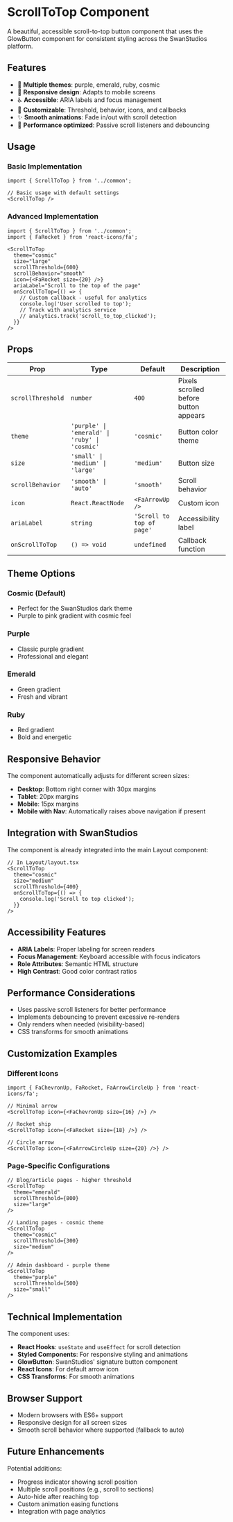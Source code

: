 # ScrollToTop Component

A beautiful, accessible scroll-to-top button component that uses the GlowButton component for consistent styling across the SwanStudios platform.

## Features

- 🎨 **Multiple themes**: purple, emerald, ruby, cosmic
- 📱 **Responsive design**: Adapts to mobile screens
- ♿ **Accessible**: ARIA labels and focus management
- 🎯 **Customizable**: Threshold, behavior, icons, and callbacks
- ✨ **Smooth animations**: Fade in/out with scroll detection
- 🚀 **Performance optimized**: Passive scroll listeners and debouncing

## Usage

### Basic Implementation

```tsx
import { ScrollToTop } from '../common';

// Basic usage with default settings
<ScrollToTop />
```

### Advanced Implementation

```tsx
import { ScrollToTop } from '../common';
import { FaRocket } from 'react-icons/fa';

<ScrollToTop 
  theme="cosmic"
  size="large"
  scrollThreshold={600}
  scrollBehavior="smooth"
  icon={<FaRocket size={20} />}
  ariaLabel="Scroll to the top of the page"
  onScrollToTop={() => {
    // Custom callback - useful for analytics
    console.log('User scrolled to top');
    // Track with analytics service
    // analytics.track('scroll_to_top_clicked');
  }}
/>
```

## Props

| Prop | Type | Default | Description |
|------|------|---------|-------------|
| `scrollThreshold` | `number` | `400` | Pixels scrolled before button appears |
| `theme` | `'purple' \| 'emerald' \| 'ruby' \| 'cosmic'` | `'cosmic'` | Button color theme |
| `size` | `'small' \| 'medium' \| 'large'` | `'medium'` | Button size |
| `scrollBehavior` | `'smooth' \| 'auto'` | `'smooth'` | Scroll behavior |
| `icon` | `React.ReactNode` | `<FaArrowUp />` | Custom icon |
| `ariaLabel` | `string` | `'Scroll to top of page'` | Accessibility label |
| `onScrollToTop` | `() => void` | `undefined` | Callback function |

## Theme Options

### Cosmic (Default)
- Perfect for the SwanStudios dark theme
- Purple to pink gradient with cosmic feel

### Purple
- Classic purple gradient
- Professional and elegant

### Emerald
- Green gradient
- Fresh and vibrant

### Ruby
- Red gradient
- Bold and energetic

## Responsive Behavior

The component automatically adjusts for different screen sizes:

- **Desktop**: Bottom right corner with 30px margins
- **Tablet**: 20px margins
- **Mobile**: 15px margins
- **Mobile with Nav**: Automatically raises above navigation if present

## Integration with SwanStudios

The component is already integrated into the main Layout component:

```tsx
// In Layout/layout.tsx
<ScrollToTop 
  theme="cosmic"
  size="medium"
  scrollThreshold={400}
  onScrollToTop={() => {
    console.log('Scroll to top clicked');
  }}
/>
```

## Accessibility Features

- **ARIA Labels**: Proper labeling for screen readers
- **Focus Management**: Keyboard accessible with focus indicators
- **Role Attributes**: Semantic HTML structure
- **High Contrast**: Good color contrast ratios

## Performance Considerations

- Uses passive scroll listeners for better performance
- Implements debouncing to prevent excessive re-renders
- Only renders when needed (visibility-based)
- CSS transforms for smooth animations

## Customization Examples

### Different Icons

```tsx
import { FaChevronUp, FaRocket, FaArrowCircleUp } from 'react-icons/fa';

// Minimal arrow
<ScrollToTop icon={<FaChevronUp size={16} />} />

// Rocket ship
<ScrollToTop icon={<FaRocket size={18} />} />

// Circle arrow
<ScrollToTop icon={<FaArrowCircleUp size={20} />} />
```

### Page-Specific Configurations

```tsx
// Blog/article pages - higher threshold
<ScrollToTop 
  theme="emerald"
  scrollThreshold={800}
  size="large"
/>

// Landing pages - cosmic theme
<ScrollToTop 
  theme="cosmic"
  scrollThreshold={300}
  size="medium"
/>

// Admin dashboard - purple theme
<ScrollToTop 
  theme="purple"
  scrollThreshold={500}
  size="small"
/>
```

## Technical Implementation

The component uses:

- **React Hooks**: `useState` and `useEffect` for scroll detection
- **Styled Components**: For responsive styling and animations
- **GlowButton**: SwanStudios' signature button component
- **React Icons**: For default arrow icon
- **CSS Transforms**: For smooth animations

## Browser Support

- Modern browsers with ES6+ support
- Responsive design for all screen sizes
- Smooth scroll behavior where supported (fallback to auto)

## Future Enhancements

Potential additions:
- Progress indicator showing scroll position
- Multiple scroll positions (e.g., scroll to sections)
- Auto-hide after reaching top
- Custom animation easing functions
- Integration with page analytics